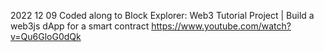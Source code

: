 2022 12 09
Coded along to Block Explorer: Web3 Tutorial Project | Build a web3js dApp for a smart contract
https://www.youtube.com/watch?v=Qu6GloG0dQk